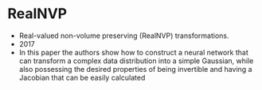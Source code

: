 # RealNVP

* Real-valued non-volume preserving (RealNVP) transformations.
* 2017
* In this paper the authors show how to construct a neural network that can transform a complex data distribution into a simple Gaussian, while also possessing the desired properties of being invertible and having a Jacobian that can be easily calculated
